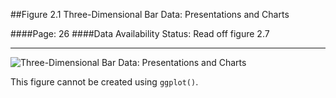 ##Figure 2.1 Three-Dimensional Bar Data: Presentations and Charts

####Page: 26
####Data Availability Status: Read off figure 2.7
***
![`Three-Dimensional Bar Data: Presentations and Charts`](fig02-10_three-dimensional-bar-data-presentations-and-charts.png)

This figure cannot be created using `ggplot()`.
